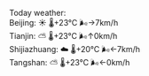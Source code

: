 Today weather:  
Beijing: ☀️ 🌡️+23°C 🌬️→7km/h  
Tianjin: ⛅️  🌡️+23°C 🌬️↑0km/h  
Shijiazhuang: ☁️ 🌡️+20°C 🌬️←7km/h  
Tangshan: ⛅️  🌡️+23°C 🌬️←0km/h  
